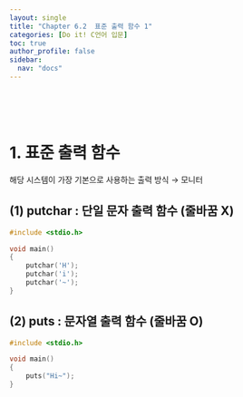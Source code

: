 ```yaml
---
layout: single
title: "Chapter 6.2  표준 출력 함수 1"
categories: [Do it! C언어 입문]
toc: true
author_profile: false
sidebar:
  nav: "docs"
---
```

<br><br><br>

# 1. 표준 출력 함수
해당 시스템이 가장 기본으로 사용하는 출력 방식 → 모니터

## (1) putchar : 단일 문자 출력 함수 (줄바꿈 X)

``` cpp
#include <stdio.h>

void main()
{
    putchar('H');
    putchar('i');
    putchar('~');
}
```

## (2) puts : 문자열 출력 함수 (줄바꿈 O)

``` cpp
#include <stdio.h>

void main()
{
    puts("Hi~");
}
```

<br><br><br>
